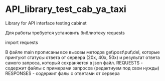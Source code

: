 # API_library_test_cab_ya_taxi

Library for API interface testing cabinet

Для работы требуется установить библиотеку requests

import requests

В файле main прописаны все вызовы методов get\post\put\del, которые принтуют статусы ответа от сервера (20х, 40х, 50х) и результат ответа самого запроса, который сохраняется в json файл.
REQUESTS - содержит файлы с примерами запросов (редактиуем под свои нужды)
RESPONSES - содержит фалы с ответами от сервера
